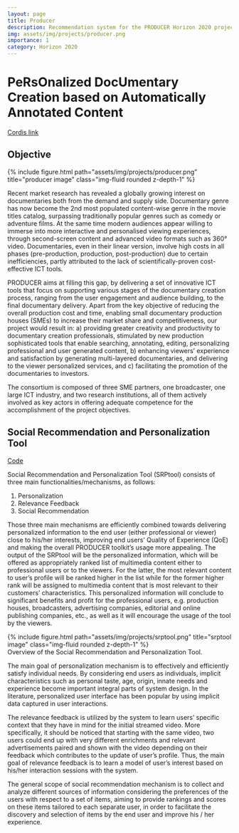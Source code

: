 ```yaml
---
layout: page
title: Producer
description: Recommendation system for the PRODUCER Horizon 2020 project
img: assets/img/projects/producer.png
importance: 1
category: Horizon 2020
---
```


# PeRsOnalized DocUmentary Creation based on Automatically Annotated Content

[Cordis link](https://cordis.europa.eu/project/id/731893)

## Objective

<div class="profile float-right">
    {% include figure.html path="assets/img/projects/producer.png" title="producer image" class="img-fluid rounded z-depth-1" %}
</div>

Recent market research has revealed a globally growing interest on documentaries both from the demand and supply side. Documentary genre has now become the 2nd most populated content-wise genre in the movie titles catalog, surpassing traditionally popular genres such as comedy or adventure films. At the same time modern audiences appear willing to immerse into more interactive and personalised viewing experiences, through second-screen content and advanced video formats such as 360° video. Documentaries, even in their linear version, involve high costs in all phases (pre-production, production, post-production) due to certain inefficiencies, partly attributed to the lack of scientifically-proven cost-effective ICT tools. 

PRODUCER aims at filling this gap, by delivering a set of innovative ICT tools that focus on supporting various stages of the documentary creation process, ranging from the user engagement and audience building, to the final documentary delivery. Apart from the key objective of reducing the overall production cost and time, enabling small documentary production houses (SMEs) to increase their market share and competitiveness, our project would result in: 
a) providing greater creativity and productivity to documentary creation professionals, stimulated by new production sophisticated tools that enable searching, annotating, editing, personalizing professional and user generated content, 
b) enhancing viewers’ experience and satisfaction by generating multi-layered documentaries, and delivering to the viewer personalized services, 
and c) facilitating the promotion of the documentaries to investors. 

The consortium is composed of three SME partners, one broadcaster, one large ICT industry, and two research institutions, all of them actively involved as key actors in offering adequate competence for the accomplishment of the project objectives.

## Social Recommendation and Personalization Tool

[Code](https://github.com/vinPopulaire/SRPtool)

Social Recommendation and Personalization Tool (SRPtool) consists of three main functionalities/mechanisms, as follows:

1. Personalization
2. Relevance Feedback
3. Social Recommendation

Those three main mechanisms are efficiently combined towards delivering personalized information to the end user (either professional or viewer) close to his/her interests, improving end users’ Quality of Experience (QoE) and making the overall PRODUCER toolkit’s usage more appealing. The output of the SRPtool will be the personalized information, which will be offered as appropriately ranked list of multimedia content either to professional users or to the viewers. For the latter, the most relevant content to user’s profile will be ranked higher in the list while for the former higher rank will be assigned to multimedia content that is most relevant to their customers’ characteristics. This personalized information will conclude to significant benefits and profit for the professional users, e.g. production houses, broadcasters, advertising companies, editorial and online publishing companies, etc., as well as it will encourage the usage of the tool by the viewers.

<div class="row">
    <div class="col-sm mt-3 mt-md-0">
        {% include figure.html path="assets/img/projects/srptool.png" title="srptool image" class="img-fluid rounded z-depth-1" %}
    </div>
</div>
<div class="caption">
    Overview of the Social Recommendation and Personalization Tool.
</div>

The main goal of personalization mechanism is to effectively and efficiently satisfy individual needs. By considering end users as individuals, implicit characteristics such as personal taste, age, origin, innate needs and experience become important integral parts of system design. In the literature, personalized user interface has been popular by using implicit data captured in user interactions.

The relevance feedback is utilized by the system to learn users’ specific context that they have in mind for the initial streamed video. More specifically, it should be noticed that starting with the same video, two users could end up with very different enrichments and relevant advertisements paired and shown with the video depending on their feedback which contributes to the update of user’s profile. Thus, the main goal of relevance feedback is to learn a model of user’s interest based on his/her interaction sessions with the system.

The general scope of social recommendation mechanism is to collect and analyze different sources of information considering the preferences of the users with respect to a set of items, aiming to provide rankings and scores on these items tailored to each separate user, in order to facilitate the discovery and selection of items by the end user and improve his / her experience.
